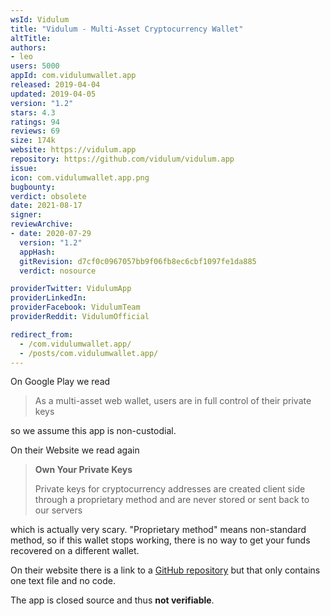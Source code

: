 ```yaml
---
wsId: Vidulum
title: "Vidulum - Multi-Asset Cryptocurrency Wallet"
altTitle: 
authors:
- leo
users: 5000
appId: com.vidulumwallet.app
released: 2019-04-04
updated: 2019-04-05
version: "1.2"
stars: 4.3
ratings: 94
reviews: 69
size: 174k
website: https://vidulum.app
repository: https://github.com/vidulum/vidulum.app
issue: 
icon: com.vidulumwallet.app.png
bugbounty: 
verdict: obsolete
date: 2021-08-17
signer: 
reviewArchive:
- date: 2020-07-29
  version: "1.2"
  appHash: 
  gitRevision: d7cf0c0967057bb9f06fb8ec6cbf1097fe1da885
  verdict: nosource

providerTwitter: VidulumApp
providerLinkedIn: 
providerFacebook: VidulumTeam
providerReddit: VidulumOfficial

redirect_from:
  - /com.vidulumwallet.app/
  - /posts/com.vidulumwallet.app/
---
```



On Google Play we read

> As a multi-asset web wallet, users are in full control of their private keys

so we assume this app is non-custodial.

On their Website we read again

> **Own Your Private Keys**
>
> Private keys for cryptocurrency addresses are created client side through a
  proprietary method and are never stored or sent back to our servers

which is actually very scary. "Proprietary method" means non-standard method, so
if this wallet stops working, there is no way to get your funds recovered on a
different wallet.

On their website there is a link to a [GitHub
repository](https://github.com/vidulum/vidulum.app) but that  only contains one
text file and no code.

The app is closed source and thus **not verifiable**.
